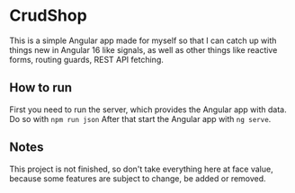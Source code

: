 # CrudShop
This is a simple Angular app made for myself so that I can catch up with things new in Angular 16 like signals, as well as other things like reactive forms, routing guards, REST API fetching.

## How to run
First you need to run the server, which provides the Angular app with data. Do so with ```npm run json```
After that start the Angular app with ```ng serve```.

## Notes
This project is not finished, so don't take everything here at face value, because some features are subject to change, be added or removed.

